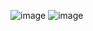 ![image](https://github.com/user-attachments/assets/2ed84558-f147-493f-9721-b04503dbf066)
![image](https://github.com/user-attachments/assets/c79e3a0e-883c-4cbf-9a00-eedeed7080b6)
